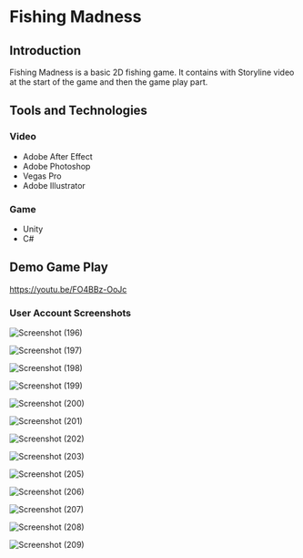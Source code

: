 # Fishing Madness

## Introduction

Fishing Madness is a basic 2D fishing game. It contains with Storyline video at the start of the game and then the game play part.

## Tools and Technologies


### Video
- Adobe After Effect
- Adobe Photoshop
- Vegas Pro
- Adobe Illustrator

### Game
- Unity
- C#
  
## Demo Game Play

https://youtu.be/FO4BBz-OoJc

### User Account Screenshots

![Screenshot (196)](https://user-images.githubusercontent.com/89215792/226805356-1cc09a64-f6af-492e-b4b0-2af3abec2c36.png)

![Screenshot (197)](https://user-images.githubusercontent.com/89215792/226805412-2ecde1ec-89da-4d29-85c0-c88dfb58fdad.png)

![Screenshot (198)](https://user-images.githubusercontent.com/89215792/226805430-ec858d8f-4657-40bf-be9c-548a5f9b74a0.png)

![Screenshot (199)](https://user-images.githubusercontent.com/89215792/226805424-4101fab3-43c9-409f-8fd7-21d374fcfe44.png)

![Screenshot (200)](https://user-images.githubusercontent.com/89215792/226805421-ea0795ec-4908-4400-a4a7-2ebb9e723f00.png)

![Screenshot (201)](https://user-images.githubusercontent.com/89215792/226805653-e628e079-501b-45bc-b976-cd888df6b32d.png)

![Screenshot (202)](https://user-images.githubusercontent.com/89215792/226805540-2b5b4a0f-fc0e-42ea-a284-9ef8db5ed335.png)

![Screenshot (203)](https://user-images.githubusercontent.com/89215792/226805569-184b7c8e-07bc-4db1-80e1-f51d99a9ec01.png)

![Screenshot (205)](https://user-images.githubusercontent.com/89215792/226805566-02b47058-24be-4adf-ab6f-93c316821057.png)

![Screenshot (206)](https://user-images.githubusercontent.com/89215792/226805703-f4732259-c326-4479-bf38-df598a007509.png)

![Screenshot (207)](https://user-images.githubusercontent.com/89215792/226805720-4dcc959c-b3ac-4ece-b9d6-d0190a472f34.png)

![Screenshot (208)](https://user-images.githubusercontent.com/89215792/226805557-5941f034-a066-44e6-8603-3765da098e1c.png)

![Screenshot (209)](https://user-images.githubusercontent.com/89215792/226805748-4c73cbdd-cd2e-4af3-aac3-caaf52289323.png)

